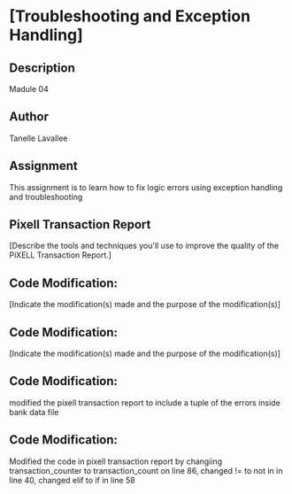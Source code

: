 # [Troubleshooting and Exception Handling]

## Description
Madule 04

## Author
Tanelle Lavallee

## Assignment
This assignment is to learn how to fix logic errors using exception handling and troubleshooting

## Pixell Transaction Report
[Describe the tools and techniques you'll use to improve the quality of the PiXELL Transaction Report.]

## Code Modification:
[Indicate the modification(s) made and the purpose of the modification(s)]

## Code Modification:
[Indicate the modification(s) made and the purpose of the modification(s)]

## Code Modification:
modified the pixell transaction report to include a tuple of the errors inside bank data file

## Code Modification:
Modified the code in pixell transaction report by changiing transaction_counter to transaction_count on line 86, changed != to not in in line 40, changed elif to if in line 58